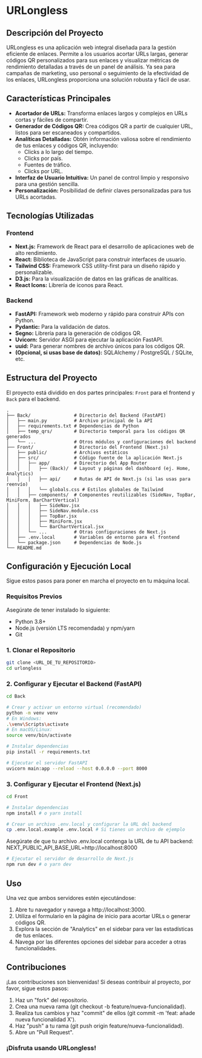 # URLongless

## Descripción del Proyecto

URLongless es una aplicación web integral diseñada para la gestión eficiente de enlaces. Permite a los usuarios acortar URLs largas, generar códigos QR personalizados para sus enlaces y visualizar métricas de rendimiento detalladas a través de un panel de análisis. Ya sea para campañas de marketing, uso personal o seguimiento de la efectividad de los enlaces, URLongless proporciona una solución robusta y fácil de usar.

## Características Principales

* **Acortador de URLs:** Transforma enlaces largos y complejos en URLs cortas y fáciles de compartir.
* **Generador de Códigos QR:** Crea códigos QR a partir de cualquier URL, listos para ser escaneados y compartidos.
* **Analíticas Detalladas:** Obtén información valiosa sobre el rendimiento de tus enlaces y códigos QR, incluyendo:
    * Clicks a lo largo del tiempo.
    * Clicks por país.
    * Fuentes de tráfico.
    * Clicks por URL.
* **Interfaz de Usuario Intuitiva:** Un panel de control limpio y responsivo para una gestión sencilla.
* **Personalización:** Posibilidad de definir claves personalizadas para tus URLs acortadas.

## Tecnologías Utilizadas

### Frontend
* **Next.js:** Framework de React para el desarrollo de aplicaciones web de alto rendimiento.
* **React:** Biblioteca de JavaScript para construir interfaces de usuario.
* **Tailwind CSS:** Framework CSS utility-first para un diseño rápido y personalizable.
* **D3.js:** Para la visualización de datos en las gráficas de analíticas.
* **React Icons:** Librería de iconos para React.

### Backend
* **FastAPI:** Framework web moderno y rápido para construir APIs con Python.
* **Pydantic:** Para la validación de datos.
* **Segno:** Librería para la generación de códigos QR.
* **Uvicorn:** Servidor ASGI para ejecutar la aplicación FastAPI.
* **uuid:** Para generar nombres de archivo únicos para los códigos QR.
* **(Opcional, si usas base de datos):** SQLAlchemy / PostgreSQL / SQLite, etc.

## Estructura del Proyecto

El proyecto está dividido en dos partes principales: `Front` para el frontend y `Back` para el backend.

	.
	├── Back/                # Directorio del Backend (FastAPI)
	│   ├── main.py          # Archivo principal de la API
	│   ├── requirements.txt # Dependencias de Python
	│   ├── temp_qrs/        # Directorio temporal para los códigos QR generados
	│   └── ...              # Otros módulos y configuraciones del backend
	├── Front/               # Directorio del Frontend (Next.js)
	│   ├── public/          # Archivos estáticos
	│   ├── src/             # Código fuente de la aplicación Next.js
	│   │   ├── app/         # Directorio del App Router
	│   │   │   ├── (Back)/  # Layout y páginas del dashboard (ej. Home, Analytics)
	│   │   │   ├── api/     # Rutas de API de Next.js (si las usas para reenvío)
	│   │   │   └── globals.css # Estilos globales de Tailwind
	│   │   ├── components/  # Componentes reutilizables (SideNav, TopBar, MiniForm, BarChartVertical)
	│   │   │   ├── SideNav.jsx
	│   │   │   ├── SideNav.module.css
	│   │   │   ├── TopBar.jsx
	│   │   │   ├── MiniForm.jsx
	│   │   │   └── BarChartVertical.jsx
	│   │   └── ...          # Otras configuraciones de Next.js
	│   ├── .env.local       # Variables de entorno para el frontend
	│   └── package.json     # Dependencias de Node.js
	└── README.md

## Configuración y Ejecución Local

Sigue estos pasos para poner en marcha el proyecto en tu máquina local.

### Requisitos Previos

Asegúrate de tener instalado lo siguiente:
* Python 3.8+
* Node.js (versión LTS recomendada) y npm/yarn
* Git

### 1. Clonar el Repositorio

```bash
git clone <URL_DE_TU_REPOSITORIO>
cd urlongless
```
### 2. Configurar y Ejecutar el Backend (FastAPI)

```bash
cd Back

# Crear y activar un entorno virtual (recomendado)
python -m venv venv
# En Windows:
.\venv\Scripts\activate
# En macOS/Linux:
source venv/bin/activate

# Instalar dependencias
pip install -r requirements.txt

# Ejecutar el servidor FastAPI
uvicorn main:app --reload --host 0.0.0.0 --port 8000
```
### 3. Configurar y Ejecutar el Frontend (Next.js)

```bash
cd Front

# Instalar dependencias
npm install # o yarn install

# Crear un archivo .env.local y configurar la URL del backend
cp .env.local.example .env.local # Si tienes un archivo de ejemplo
```
Asegúrate de que tu archivo .env.local contenga la URL de tu API backend:
NEXT_PUBLIC_API_BASE_URL=http://localhost:8000

```bash
# Ejecutar el servidor de desarrollo de Next.js
npm run dev # o yarn dev
```
## Uso

Una vez que ambos servidores estén ejecutándose:

1. Abre tu navegador y navega a http://localhost:3000.
2. Utiliza el formulario en la página de inicio para acortar URLs o generar códigos QR.
3. Explora la sección de "Analytics" en el sidebar para ver las estadísticas de tus enlaces.
4. Navega por las diferentes opciones del sidebar para acceder a otras funcionalidades.

## Contribuciones

¡Las contribuciones son bienvenidas! Si deseas contribuir al proyecto, por favor, sigue estos pasos:

1. Haz un "fork" del repositorio.
2. Crea una nueva rama (git checkout -b feature/nueva-funcionalidad).
3. Realiza tus cambios y haz "commit" de ellos (git commit -m 'feat: añade nueva funcionalidad X').
4. Haz "push" a tu rama (git push origin feature/nueva-funcionalidad).
5. Abre un "Pull Request".

### ¡Disfruta usando URLongless!
